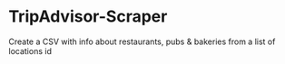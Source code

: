 # TripAdvisor-Scraper
Create a CSV with info about restaurants, pubs &amp; bakeries from a list of locations id
